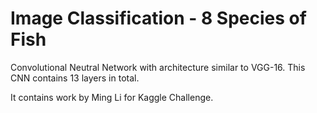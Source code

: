 # Image Classification - 8 Species of Fish
Convolutional Neutral Network with architecture similar to VGG-16.
This CNN contains 13 layers in total.

It contains work by Ming Li for Kaggle Challenge.

